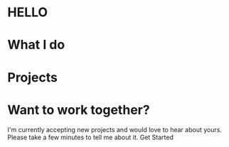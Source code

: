 # HELLO

# What I do


# Projects



# Want to work together?
I'm currently accepting new projects and would love to hear about yours. Please take a few minutes to tell me about it.
Get Started
